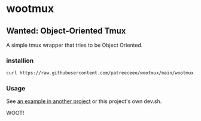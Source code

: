 # wootmux
## Wanted: Object-Oriented Tmux

A simple tmux wrapper that tries to be Object Oriented.

### installion

```sh
curl https://raw.githubusercontent.com/patreeceeo/wootmux/main/wootmux.sh > wootmux.sh
```

### Usage

See [an example in another project](https://github.com/patreeceeo/zomboban/blob/main/dev.sh) or this project's own dev.sh.

WOOT!


